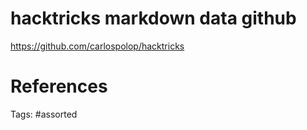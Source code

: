 # hacktricks markdown data github
https://github.com/carlospolop/hacktricks

# References

Tags:
    #assorted

